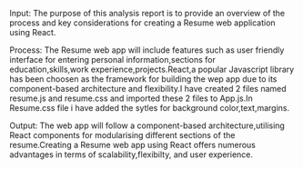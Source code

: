 Input:
The purpose of this analysis report is to provide an overview of the process and key considerations for creating a Resume web application using React.

Process:
The Resume web app will include features such as user friendly interface for entering personal information,sections for education,skills,work experience,projects.React,a popular Javascript library has been choosen as the framework for building the wep app due to its component-based architecture and flexibility.I have created 2 files named resume.js and resume.css and imported these 2 files to App.js.In Resume.css file i have added the sytles for background color,text,margins.

Output:
The web app will follow a component-based architecture,utilising React components for modularising different sections of the resume.Creating a Resume web app using React offers numerous advantages in terms of scalability,flexibilty, and user experience.